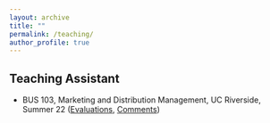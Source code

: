 ```yaml
---
layout: archive
title: ""
permalink: /teaching/
author_profile: true
---
```


## Teaching Assistant
* BUS 103, Marketing and Distribution Management, UC Riverside, Summer 22 ([Evaluations](https://daweijian3.github.io/files/BUS103_Evaluation.pdf), [Comments](https://daweijian3.github.io/files/BUS103_Comments.pdf))
